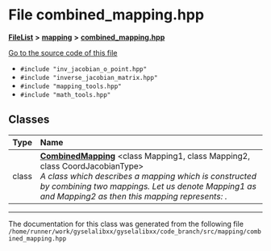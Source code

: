 

# File combined\_mapping.hpp



[**FileList**](files.md) **>** [**mapping**](dir_5300298560c4bf255ab9f36681603d89.md) **>** [**combined\_mapping.hpp**](combined__mapping_8hpp.md)

[Go to the source code of this file](combined__mapping_8hpp_source.md)



* `#include "inv_jacobian_o_point.hpp"`
* `#include "inverse_jacobian_matrix.hpp"`
* `#include "mapping_tools.hpp"`
* `#include "math_tools.hpp"`















## Classes

| Type | Name |
| ---: | :--- |
| class | [**CombinedMapping**](classCombinedMapping.md) &lt;class Mapping1, class Mapping2, class CoordJacobianType&gt;<br>_A class which describes a mapping which is constructed by combining two mappings. Let us denote Mapping1 as_  _and Mapping2 as_ _then this mapping represents:_ _._ |



















































------------------------------
The documentation for this class was generated from the following file `/home/runner/work/gyselalibxx/gyselalibxx/code_branch/src/mapping/combined_mapping.hpp`

